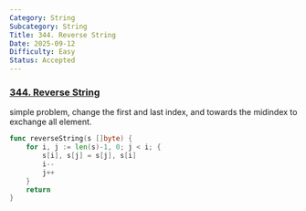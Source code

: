 ```yaml
---
Category: String
Subcategory: String
Title: 344. Reverse String
Date: 2025-09-12
Difficulty: Easy
Status: Accepted
---
```

### [344. Reverse String]

simple problem, change the first and last index, and towards the midindex to exchange all element.

```go
func reverseString(s []byte) {
	for i, j := len(s)-1, 0; j < i; {
		s[i], s[j] = s[j], s[i]
		i--
		j++
	}
	return 
}
```
[344. Reverse String]: https://leetcode.com/problems/reverse-string/
